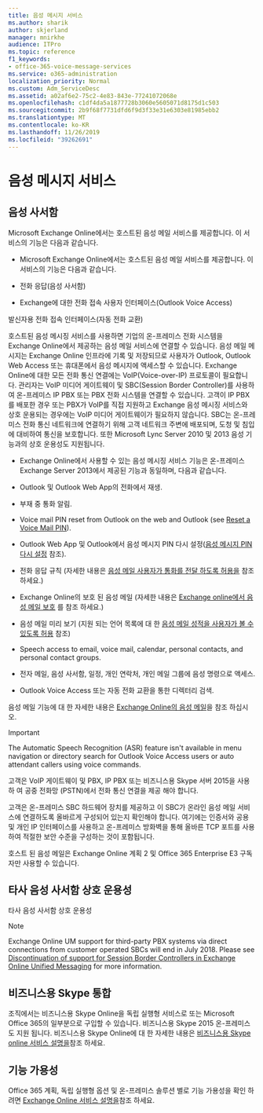 ```yaml
---
title: 음성 메시지 서비스
ms.author: sharik
author: skjerland
manager: mnirkhe
audience: ITPro
ms.topic: reference
f1_keywords:
- office-365-voice-message-services
ms.service: o365-administration
localization_priority: Normal
ms.custom: Adm_ServiceDesc
ms.assetid: a02af6e2-75c2-4e83-843e-77241072068e
ms.openlocfilehash: c1df4da5a1877728b3060e5605071d8175d1c503
ms.sourcegitcommit: 2b9f68f7731dfd6f9d3f33e31e6303e81985ebb2
ms.translationtype: MT
ms.contentlocale: ko-KR
ms.lasthandoff: 11/26/2019
ms.locfileid: "39262691"
---
```

# <a name="voice-message-services"></a>음성 메시지 서비스

## <a name="voice-mail"></a>음성 사서함

Microsoft Exchange Online에서는 호스트된 음성 메일 서비스를 제공합니다. 이 서비스의 기능은 다음과 같습니다.
  
- Microsoft Exchange Online에서는 호스트된 음성 메일 서비스를 제공합니다. 이 서비스의 기능은 다음과 같습니다.
    
- 전화 응답(음성 사서함)
    
- Exchange에 대한 전화 접속 사용자 인터페이스(Outlook Voice Access)
    
발신자용 전화 접속 인터페이스(자동 전화 교환)
  
호스트된 음성 메시징 서비스를 사용하면 기업의 온-프레미스 전화 시스템을 Exchange Online에서 제공하는 음성 메일 서비스에 연결할 수 있습니다. 음성 메일 메시지는 Exchange Online 인프라에 기록 및 저장되므로 사용자가 Outlook, Outlook Web Access 또는 휴대폰에서 음성 메시지에 액세스할 수 있습니다. Exchange Online에 대한 모든 전화 통신 연결에는 VoIP(Voice-over-IP) 프로토콜이 필요합니다. 관리자는 VoIP 미디어 게이트웨이 및 SBC(Session Border Controller)를 사용하여 온-프레미스 IP PBX 또는 PBX 전화 시스템을 연결할 수 있습니다. 고객이 IP PBX를 배포한 경우 또는 PBX가 VoIP를 직접 지원하고 Exchange 음성 메시징 서비스와 상호 운용되는 경우에는 VoIP 미디어 게이트웨이가 필요하지 않습니다. SBC는 온-프레미스 전화 통신 네트워크에 연결하기 위해 고객 네트워크 주변에 배포되며, 도청 및 침입에 대비하여 통신을 보호합니다. 또한 Microsoft Lync Server 2010 및 2013 음성 기능과의 상호 운용성도 지원됩니다.
  
- Exchange Online에서 사용할 수 있는 음성 메시징 서비스 기능은 온-프레미스 Exchange Server 2013에서 제공된 기능과 동일하며, 다음과 같습니다.
    
- Outlook 및 Outlook Web App의 전화에서 재생.
    
- 부재 중 통화 알림.
    
- Voice mail PIN reset from Outlook on the web and Outlook (see [Reset a Voice Mail PIN](https://go.microsoft.com/fwlink/p/?LinkId=286328)).
    
- Outlook Web App 및 Outlook에서 음성 메시지 PIN 다시 설정([음성 메시지 PIN 다시 설정](https://go.microsoft.com/fwlink/p/?LinkId=271794) 참조). 
    
- 전화 응답 규칙 (자세한 내용은 [음성 메일 사용자가 통화를 전달 하도록 허용을](https://go.microsoft.com/fwlink/p/?LinkId=271795) 참조 하세요.)
    
- Exchange Online의 보호 된 음성 메일 (자세한 내용은 [Exchange online에서 음성 메일 보호](https://go.microsoft.com/fwlink/p/?LinkId=271796) 를 참조 하세요.)
    
- 음성 메일 미리 보기 (지원 되는 언어 목록에 대 한 [음성 메일 성적을 사용자가 볼 수 있도록 허용](https://go.microsoft.com/fwlink/p/?LinkId=271797) 참조)
    
- Speech access to email, voice mail, calendar, personal contacts, and personal contact groups.
    
- 전자 메일, 음성 사서함, 일정, 개인 연락처, 개인 메일 그룹에 음성 명령으로 액세스.
    
- Outlook Voice Access 또는 자동 전화 교환을 통한 디렉터리 검색.
    
음성 메일 기능에 대 한 자세한 내용은 [Exchange Online의 음성 메일](https://go.microsoft.com/fwlink/p/?LinkId=271798)을 참조 하십시오.
  
> [!IMPORTANT]
> The Automatic Speech Recognition (ASR) feature isn't available in menu navigation or directory search for Outlook Voice Access users or auto attendant callers using voice commands. 
>
> 고객은 VoIP 게이트웨이 및 PBX, IP PBX 또는 비즈니스용 Skype 서버 2015을 사용 하 여 공중 전화망 (PSTN)에서 전화 통신 연결을 제공 해야 합니다. 
>
> 고객은 온-프레미스 SBC 하드웨어 장치를 제공하고 이 SBC가 온라인 음성 메일 서비스에 연결하도록 올바르게 구성되어 있는지 확인해야 합니다. 여기에는 인증서와 공용 및 개인 IP 인터페이스를 사용하고 온-프레미스 방화벽을 통해 올바른 TCP 포트를 사용하여 적절한 보안 수준을 구성하는 것이 포함됩니다. 
>
> 호스트 된 음성 메일은 Exchange Online 계획 2 및 Office 365 Enterprise E3 구독자만 사용할 수 있습니다. 
  
## <a name="third-party-voice-mail-interoperability"></a>타사 음성 사서함 상호 운용성

타사 음성 사서함 상호 운용성
  
> [!NOTE]
> Exchange Online UM support for third-party PBX systems via direct connections from customer operated SBCs will end in July 2018. Please see [Discontinuation of support for Session Border Controllers in Exchange Online Unified Messaging](https://techcommunity.microsoft.com/t5/Exchange-Team-Blog/Discontinuation-of-support-for-Session-Border-Controllers-in/ba-p/607117) for more information. 
  
## <a name="skype-for-business-integration"></a>비즈니스용 Skype 통합

조직에서는 비즈니스용 Skype Online을 독립 실행형 서비스로 또는 Microsoft Office 365의 일부분으로 구입할 수 있습니다. 비즈니스용 Skype 2015 온-프레미스도 지원 됩니다. 비즈니스용 Skype Online에 대 한 자세한 내용은 [비즈니스용 Skype online 서비스 설명을](../skype-for-business-online-service-description/skype-for-business-online-service-description.md)참조 하세요.
  
## <a name="feature-availability"></a>기능 가용성

Office 365 계획, 독립 실행형 옵션 및 온-프레미스 솔루션 별로 기능 가용성을 확인 하려면 [Exchange Online 서비스 설명을](exchange-online-service-description.md)참조 하세요.
  

